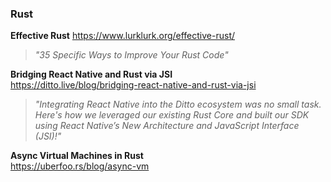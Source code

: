 ### Rust

**Effective Rust**
https://www.lurklurk.org/effective-rust/

> _"35 Specific Ways to Improve Your Rust Code"_

**Bridging React Native and Rust via JSI**  
https://ditto.live/blog/bridging-react-native-and-rust-via-jsi

> _"Integrating React Native into the Ditto ecosystem was no small task. Here's
> how we leveraged our existing Rust Core and built our SDK using React Native’s
> New Architecture and JavaScript Interface (JSI)!"_

**Async Virtual Machines in Rust**  
https://uberfoo.rs/blog/async-vm
